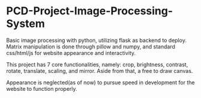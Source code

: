 # PCD-Project-Image-Processing-System

Basic image processing with python, utilizing flask as backend to deploy. Matrix manipulation is done through pillow and numpy, and standard css/html/js for website appearance and interactivity.

This project has 7 core functionalities, namely:
crop, brightness, contrast, rotate, translate, scaling, and mirror. Aside from that, a free to draw canvas.

Appearance is neglected(as of now) to pursue speed in development for the website to function properly.
